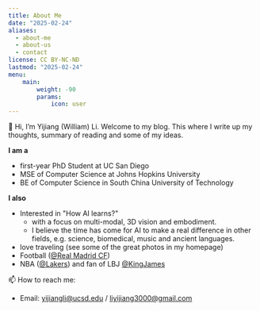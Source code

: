```yaml
---
title: About Me
date: "2025-02-24"
aliases:
  - about-me
  - about-us
  - contact
license: CC BY-NC-ND
lastmod: "2025-02-24"
menu:
    main: 
        weight: -90
        params:
            icon: user
---
```

👋 Hi, I’m Yijiang (William) Li. Welcome to my blog. This where I write up my thoughts, summary of reading and some of my ideas. 


**I am a**
- first-year PhD Student at UC San Diego
- MSE of Computer Science at Johns Hopkins University
- BE of Computer Science in South China University of Technology

**I also**
- Interested in "How AI learns?"
  - with a focus on multi-modal, 3D vision and embodiment.
  - I believe the time has come for AI to make a real difference in other fields, e.g. science, biomedical, music and ancient languages.
- love traveling (see some of the great photos in my homepage)
- Football ([@Real Madrid CF](https://www.realmadrid.com/en-US))
- NBA ([@Lakers](https://x.com/Lakers)) and fan of LBJ [@KingJames](https://x.com/kingjames)


📫 How to reach me:
- Email: yijiangli@ucsd.edu / liyijiang3000@gmail.com